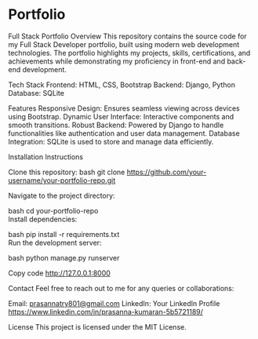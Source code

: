 # Portfolio
Full Stack Portfolio
Overview
This repository contains the source code for my Full Stack Developer portfolio, built using modern web development technologies. The portfolio highlights my projects, skills, certifications, and achievements while demonstrating my proficiency in front-end and back-end development.

Tech Stack
Frontend: HTML, CSS, Bootstrap
Backend: Django, Python
Database: SQLite

Features
Responsive Design: Ensures seamless viewing across devices using Bootstrap.
Dynamic User Interface: Interactive components and smooth transitions.
Robust Backend: Powered by Django to handle functionalities like authentication and user data management.
Database Integration: SQLite is used to store and manage data efficiently.

Installation Instructions

Clone this repository:
bash
git clone https://github.com/your-username/your-portfolio-repo.git  

Navigate to the project directory:

bash
cd your-portfolio-repo  
Install dependencies:

bash
pip install -r requirements.txt  
Run the development server:

bash
python manage.py runserver  


Copy code
http://127.0.0.1:8000  

Contact
Feel free to reach out to me for any queries or collaborations:

Email: prasannatry801@gmail.com
LinkedIn: Your LinkedIn Profile
https://www.linkedin.com/in/prasanna-kumaran-5b5721189/

License
This project is licensed under the MIT License.
